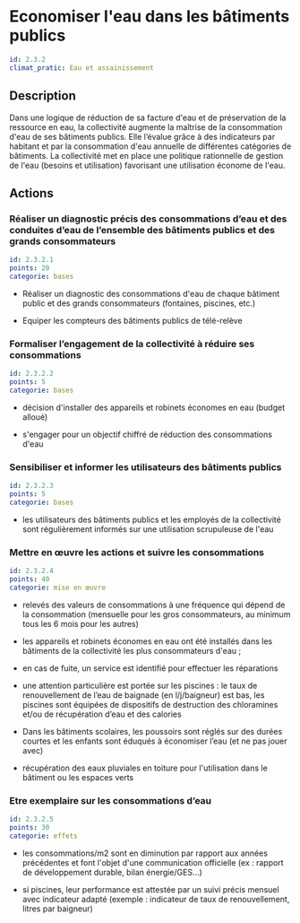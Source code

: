 # Economiser l'eau dans les bâtiments publics
```yaml
id: 2.3.2
climat_pratic: Eau et assainissement
```
## Description
Dans une logique de réduction de sa facture d'eau et de préservation de la ressource en eau, la collectivité augmente la maîtrise de la consommation d'eau de ses bâtiments publics. Elle l’évalue grâce à des indicateurs par habitant et par la consommation d'eau annuelle de différentes catégories de bâtiments. La collectivité met en place une politique rationnelle de gestion de l'eau (besoins et utilisation) favorisant une utilisation économe de l'eau.



## Actions
### Réaliser un diagnostic précis des consommations d’eau et des conduites d’eau de l’ensemble des bâtiments publics et des grands consommateurs
```yaml
id: 2.3.2.1
points: 20
categorie: bases
```
- Réaliser un diagnostic des consommations d'eau de chaque bâtiment public et des grands consommateurs (fontaines, piscines, etc.)

- Equiper les compteurs des bâtiments publics de télé-relève




### Formaliser l’engagement de la collectivité à réduire ses consommations
```yaml
id: 2.3.2.2
points: 5
categorie: bases
```
- décision d'installer des appareils et robinets économes en eau (budget alloué)

- s'engager pour un objectif chiffré de réduction des consommations d'eau




### Sensibiliser et informer les utilisateurs des bâtiments publics
```yaml
id: 2.3.2.3
points: 5
categorie: bases
```
- les utilisateurs des bâtiments publics et les employés de la collectivité sont régulièrement informés sur une utilisation scrupuleuse de l'eau




### Mettre en œuvre les actions et suivre les consommations
```yaml
id: 2.3.2.4
points: 40
categorie: mise en œuvre
```
- relevés des valeurs de consommations à une fréquence qui dépend de la consommation (mensuelle pour les gros consommateurs, au minimum tous les 6 mois pour les autres)

- les appareils et robinets économes en eau ont été installés dans les bâtiments de la collectivité les plus consommateurs d'eau ; 

- en cas de fuite, un service est identifié pour effectuer les réparations

- une attention particulière est portée sur les piscines : le taux de renouvellement de l’eau de baignade (en l/j/baigneur) est bas, les piscines sont équipées de dispositifs de destruction des chloramines et/ou de récupération d’eau et des calories

- Dans les bâtiments scolaires, les poussoirs sont réglés sur des durées courtes et les enfants sont éduqués à économiser l’eau (et ne pas jouer avec)

- récupération des eaux pluviales en toiture pour l'utilisation dans le bâtiment ou les espaces verts






### Etre exemplaire sur les consommations d’eau
```yaml
id: 2.3.2.5
points: 30
categorie: effets
```
- les consommations/m2 sont en diminution par rapport aux années précédentes et font l'objet d'une communication officielle (ex : rapport de développement durable, bilan énergie/GES...)

- si piscines, leur performance est attestée par un suivi précis mensuel avec indicateur adapté (exemple : indicateur de taux de renouvellement, litres par baigneur)







